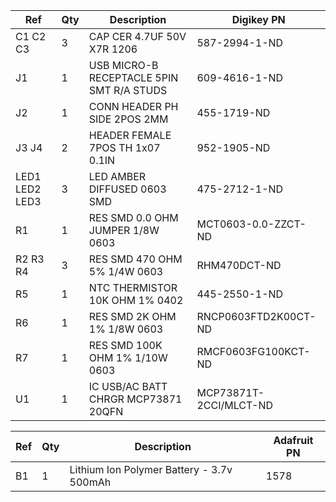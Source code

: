 |Ref|Qty|Description|Digikey PN|
|---|---|-----------|------|
|C1 C2 C3|3|CAP CER 4.7UF 50V X7R 1206|587-2994-1-ND|
|J1|1|USB MICRO-B RECEPTACLE 5PIN SMT R/A STUDS|609-4616-1-ND|
|J2|1|CONN HEADER PH SIDE 2POS 2MM|455-1719-ND|
|J3 J4|2|HEADER FEMALE 7POS TH 1x07 0.1IN|952-1905-ND|
|LED1 LED2 LED3|3|LED AMBER DIFFUSED 0603 SMD|475-2712-1-ND|
|R1|1|RES SMD 0.0 OHM JUMPER 1/8W 0603|MCT0603-0.0-ZZCT-ND|
|R2 R3 R4|3|RES SMD 470 OHM 5% 1/4W 0603|RHM470DCT-ND|
|R5|1|NTC THERMISTOR 10K OHM 1% 0402|445-2550-1-ND|
|R6|1|RES SMD 2K OHM 1% 1/8W 0603|RNCP0603FTD2K00CT-ND|
|R7|1|RES SMD 100K OHM 1% 1/10W 0603|RMCF0603FG100KCT-ND|
|U1|1|IC USB/AC BATT CHRGR MCP73871 20QFN|MCP73871T-2CCI/MLCT-ND|


|Ref|Qty|Description|Adafruit PN|
|---|---|-----------|------|
|B1|1|Lithium Ion Polymer Battery - 3.7v 500mAh|1578|


